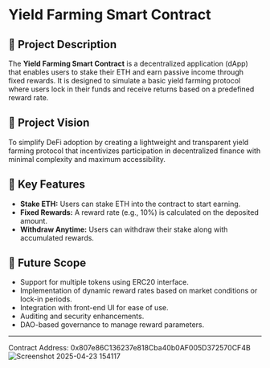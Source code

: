 # Yield Farming Smart Contract

## 📝 Project Description
The **Yield Farming Smart Contract** is a decentralized application (dApp) that enables users to stake their ETH and earn passive income through fixed rewards. It is designed to simulate a basic yield farming protocol where users lock in their funds and receive returns based on a predefined reward rate.

## 🌟 Project Vision
To simplify DeFi adoption by creating a lightweight and transparent yield farming protocol that incentivizes participation in decentralized finance with minimal complexity and maximum accessibility.

## 🚀 Key Features
- **Stake ETH:** Users can stake ETH into the contract to start earning.
- **Fixed Rewards:** A reward rate (e.g., 10%) is calculated on the deposited amount.
- **Withdraw Anytime:** Users can withdraw their stake along with accumulated rewards.

## 🔮 Future Scope
- Support for multiple tokens using ERC20 interface.
- Implementation of dynamic reward rates based on market conditions or lock-in periods.
- Integration with front-end UI for ease of use.
- Auditing and security enhancements.
- DAO-based governance to manage reward parameters.

---

Contract Address: 0x807e86C136237e818Cba40b0AF005D372570CF4B
![Screenshot 2025-04-23 154117](https://github.com/user-attachments/assets/8848c6ec-c568-4581-8f87-2c75f23be99d)

